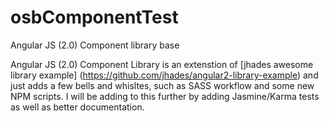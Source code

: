 # osbComponentTest
Angular JS (2.0) Component library base

Angular JS (2.0) Component Library is an extenstion of [jhades awesome library example] (https://github.com/jhades/angular2-library-example) and just adds a few bells and whisltes, such as SASS workflow and some new NPM scripts. I will be adding to this further by adding Jasmine/Karma tests as well as better documentation.
